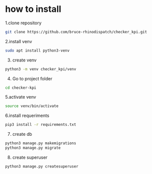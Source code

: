 # how to install 

1.clone repository
```bash
git clone https://github.com/bruce-rhinodispatch/checker_kpi.git
```

2.install venv
```bash
sudo apt install python3-venv
```

3. create venv
```bash
python3 -m venv checker_kpi/venv
```

4. Go to project folder
```bash
cd checker-kpi
```

5.activate venv
```bash
source venv/bin/activate 
```

6.install requeriments
```bash
pip3 install -r requirements.txt
```

7. create db
```bash
python3 manage.py makemigrations
python3 manage.py migrate
```

8. create superuser
```bash
python3 manage.py createsuperuser
```

